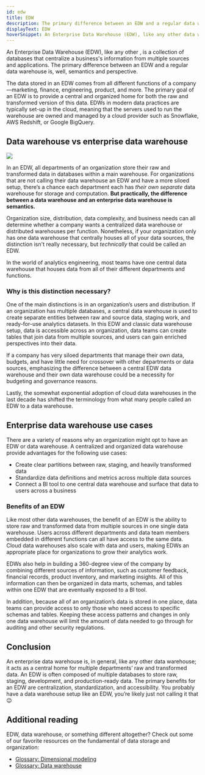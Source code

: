 ```yaml
---
id: edw
title: EDW
description: The primary difference between an EDW and a regular data warehouse is, well, semantics and perspective. An EDW like any other data warehouse, is a collection of databases that centralize a business's data
displayText: EDW  
hoverSnippet: An Enterprise Data Warehouse (EDW), like any other data warehouse, is a collection of databases that centralize a business's information from multiple sources and applications.
---
```


<head>
    <title>What does an EDW (Enterprise Data Warehouse) really mean?</title>
</head>

An Enterprise Data Warehouse (EDW), like any other <Term id="data-warehouse" />, is a collection of databases that centralize a business's information from multiple sources and applications. The primary difference between an EDW and a regular data warehouse is, well, semantics and perspective.

The data stored in an EDW comes from all different functions of a company—marketing, finance, engineering, product, and more. The primary goal of an EDW is to provide a central and organized home for both the raw and transformed version of this data. EDWs in modern data practices are typically set-up in the cloud, meaning that the servers used to run the warehouse are owned and managed by a cloud provider such as Snowflake, AWS Redshift, or Google BigQuery.


## Data warehouse vs enterprise data warehouse

![](/img/docs/terms/edw/meme.png)

In an EDW, all departments of an organization store their raw and transformed data in databases within a main warehouse. For organizations that are not calling their data warehouse an EDW and have a more siloed setup, there’s a chance each department each has *their own separate* data warehouse for storage and computation. **But practically, the difference between a data warehouse and an enterprise data warehouse is semantics.**

Organization size, distribution, data complexity, and business needs can all determine whether a company wants a centralized data warehouse or distributed warehouses per function. Nonetheless, if your organization only has one data warehouse that centrally houses all of your data sources, the distinction isn't really necessary, but *technically* that could be called an EDW.

In the world of analytics engineering, most teams have one central data warehouse that houses data from all of their different departments and functions.


### Why is this distinction necessary? 

One of the main distinctions is in an organization’s users and distribution. If an organization has multiple databases, a central data warehouse is used to create separate entities between raw and source data, staging work, and ready-for-use analytics datasets. In this EDW and classic data warehouse setup, data is accessible across an organization, data teams can create <Term id="table">tables</Term> that join data from multiple sources, and users can gain enriched perspectives into their data.

If a company has very siloed departments that manage their own data, budgets, and have little need for crossover with other departments or data sources, emphasizing the difference between a central EDW data warehouse and their own data warehouse could be a necessity for budgeting and governance reasons.

Lastly, the somewhat exponential adoption of cloud data warehouses in the last decade has shifted the terminology from what many people called an EDW to a data warehouse.


## Enterprise data warehouse use cases

There are a variety of reasons why an organization might opt to have an EDW or data warehouse. A centralized and organized data warehouse provide advantages for the following use cases:

- Create clear partitions between raw, staging, and heavily transformed data
- Standardize data definitions and metrics across multiple data sources
- Connect a BI tool to one central data warehouse and surface that data to users across a business

### Benefits of an EDW

Like most other data warehouses, the benefit of an EDW is the ability to store raw and transformed data from multiple sources in one single data warehouse. Users across different departments and data team members embedded in different functions can all have access to the same data. Cloud data warehouses also scale with data and users, making EDWs an appropriate place for organizations to grow their analytics work.

EDWs also help in building a 360-degree view of the company by combining different sources of information, such as customer feedback, financial records, product inventory, and marketing insights. All of this information can then be organized in data marts, schemas, and tables within one EDW that are eventually exposed to a BI tool.

In addition, because all of an organization’s data is stored in one place, data teams can provide access to only those who need access to specific schemas and tables. Keeping these access patterns and changes in only one data warehouse will limit the amount of data needed to go through for auditing and other security regulations.

## Conclusion

An enterprise data warehouse is, in general, like any other data warehouse; it acts as a central home for multiple departments’ raw and transformed data. An EDW is often composed of multiple databases to store raw, staging, development, and production-ready data. The primary benefits for an EDW are centralization, standardization, and accessibility. You probably have a data warehouse setup like an EDW, you’re likely just not calling it that 😉


## Additional reading
EDW, data warehouse, or something different altogether? Check out some of our favorite resources on the fundamental of data storage and organization:

- [Glossary: Dimensional modeling](https://docs.getdbt.com/terms/dimensional-modeling)
- [Glossary: Data warehouse](https://docs.getdbt.com/terms/data-warehouse)